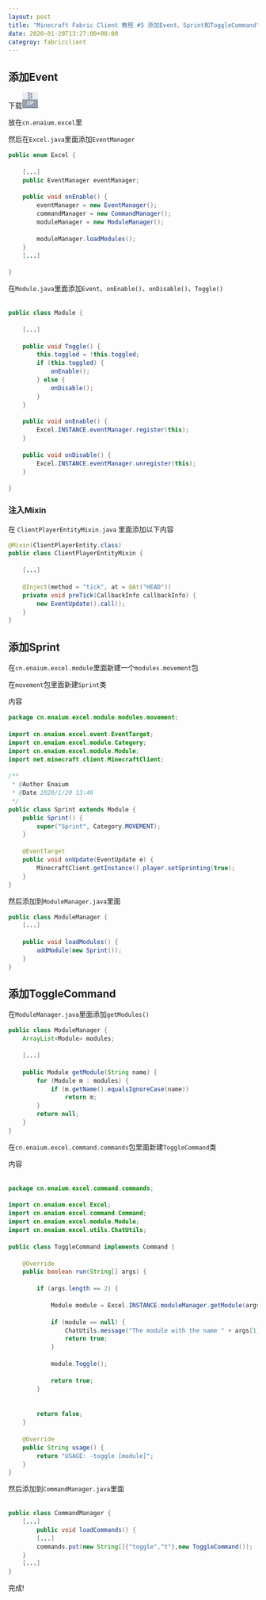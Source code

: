 ```yaml
---
layout: post
title: "Minecraft Fabric Client 教程 #5 添加Event、Sprint和ToggleCommand"
date: 2020-01-20T13:27:00+08:00
categroy: fabricclient
---
```


## 添加Event

下载[![event.zip](/assets/icon/zip.png)](/assets/fabricclient/event.zip)

放在`cn.enaium.excel`里

然后在`Excel.java`里面添加`EventManager`

```java
public enum Excel {
    
    [...]
    public EventManager eventManager;

    public void onEnable() {
        eventManager = new EventManager();
        commandManager = new CommandManager();
        moduleManager = new ModuleManager();

        moduleManager.loadModules();
    }
    [...]

}


```

在`Module.java`里面添加`Event`、`onEnable()`、`onDisable()`、`Toggle()`


```java

public class Module {
    
    [...]

    public void Toggle() {
        this.toggled = !this.toggled;
        if (this.toggled) {
            onEnable();
        } else {
            onDisable();
        }
    }

    public void onEnable() {
        Excel.INSTANCE.eventManager.register(this);
    }

    public void onDisable() {
        Excel.INSTANCE.eventManager.unregister(this);
    }

}


```



### 注入Mixin

在 `ClientPlayerEntityMixin.java` 里面添加以下内容

```java
@Mixin(ClientPlayerEntity.class)
public class ClientPlayerEntityMixin {

    [...]

    @Inject(method = "tick", at = @At("HEAD"))
    private void preTick(CallbackInfo callbackInfo) {
        new EventUpdate().call();
    }
}

```


## 添加Sprint

在`cn.enaium.excel.module`里面新建一个`modules.movement`包

在`movement`包里面新建`Sprint`类

内容

```java
package cn.enaium.excel.module.modules.movement;

import cn.enaium.excel.event.EventTarget;
import cn.enaium.excel.module.Category;
import cn.enaium.excel.module.Module;
import net.minecraft.client.MinecraftClient;

/**
 * @Author Enaium
 * @Date 2020/1/20 13:46
 */
public class Sprint extends Module {
    public Sprint() {
        super("Sprint", Category.MOVEMENT);
    }

    @EventTarget
    public void onUpdate(EventUpdate e) {
        MinecraftClient.getInstance().player.setSprinting(true);
    }
}

```


然后添加到`ModuleManager.java`里面

```java
public class ModuleManager {
    [...]

    public void loadModules() {
        addModule(new Sprint());
    }
}

```


## 添加ToggleCommand

在`ModuleManager.java`里面添加`getModules()`

```java
public class ModuleManager {
    ArrayList<Module> modules;

    [...]

    public Module getModule(String name) {
        for (Module m : modules) {
            if (m.getName().equalsIgnoreCase(name))
                return m;
        }
        return null;
    }
}


```


在`cn.enaium.excel.command.commands`包里面新建`ToggleCommand`类

内容


```java

package cn.enaium.excel.command.commands;

import cn.enaium.excel.Excel;
import cn.enaium.excel.command.Command;
import cn.enaium.excel.module.Module;
import cn.enaium.excel.utils.ChatUtils;

public class ToggleCommand implements Command {

    @Override
    public boolean run(String[] args) {

        if (args.length == 2) {

            Module module = Excel.INSTANCE.moduleManager.getModule(args[1]);

            if (module == null) {
                ChatUtils.message("The module with the name " + args[1] + " does not exist.");
                return true;
            }

            module.Toggle();

            return true;
        }


        return false;
    }

    @Override
    public String usage() {
        return "USAGE: -toggle [module]";
    }
}


```

然后添加到`CommandManager.java`里面

```java

public class CommandManager {
    [...]
        public void loadCommands() {
        [...]
        commands.put(new String[]{"toggle","t"},new ToggleCommand());
    }
    [...]
}

```

完成!
